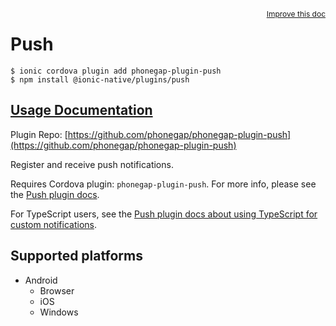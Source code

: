 <a style="float:right;font-size:12px;" href="http://github.com/danielsogl/awesome-cordova-plugins/edit/master/src/@awesome-cordova-plugins/plugins/push/index.ts#L240">
  Improve this doc
</a>

# Push

```
$ ionic cordova plugin add phonegap-plugin-push
$ npm install @ionic-native/plugins/push
```

## [Usage Documentation](https://ionicframework.com/docs/native/push/)

Plugin Repo: [https://github.com/phonegap/phonegap-plugin-push](https://github.com/phonegap/phonegap-plugin-push)

Register and receive push notifications.

Requires Cordova plugin: `phonegap-plugin-push`. For more info, please see the [Push plugin docs](https://github.com/phonegap/phonegap-plugin-push).

For TypeScript users, see the [Push plugin docs about using TypeScript for custom notifications](https://github.com/phonegap/phonegap-plugin-push/blob/master/docs/TYPESCRIPT.md).

## Supported platforms

- Android
  - Browser
  - iOS
  - Windows
  


